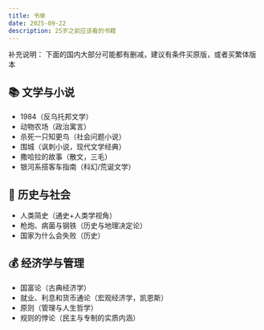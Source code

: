 ```yaml
---
title: 书单
date: 2025-09-22
description: 25岁之前应该看的书籍
---
```


补充说明：
下面的国内大部分可能都有删减，建议有条件买原版，或者买繁体版本

## 📚 文学与小说

- 1984（反乌托邦文学）
- 动物农场（政治寓言）
- 杀死一只知更鸟（社会问题小说）
- 围城（讽刺小说，现代文学经典）
- 撒哈拉的故事（散文，三毛）
- 银河系搭客车指南（科幻/荒诞文学）

## 📖 历史与社会

- 人类简史（通史+人类学视角）
- 枪炮、病菌与钢铁（历史与地理决定论）
- 国家为什么会失败（历史）

## 💰 经济学与管理

- 国富论（古典经济学）
- 就业、利息和货币通论（宏观经济学，凯恩斯）
- 原则（管理与人生哲学）
- 规则的悖论（民主与专制的实质内涵）
